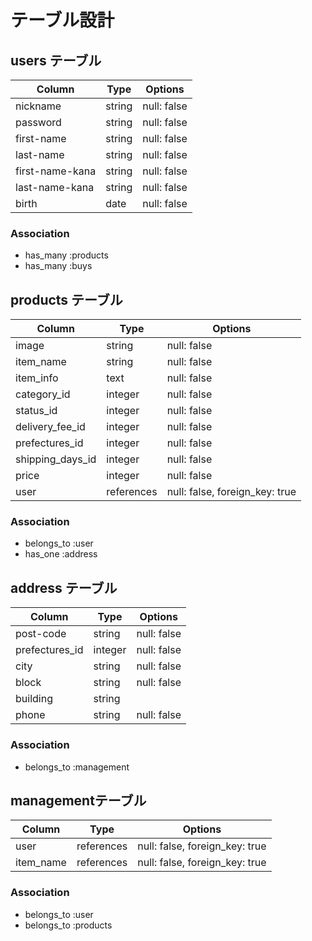# テーブル設計

## users テーブル

| Column          | Type   | Options     |
| --------------- | ------ | ----------- |
| nickname        | string | null: false |
| password        | string | null: false |
| first-name      | string | null: false |
| last-name       | string | null: false |
| first-name-kana | string | null: false |
| last-name-kana  | string | null: false |
| birth           | date   | null: false |

### Association

- has_many :products
- has_many :buys

## products テーブル

| Column                  | Type      | Options                       |
| ----------------------- | --------- |------------------------------ |
| image                   | string    | null: false                   |
| item_name               | string    | null: false                   |
| item_info               | text      | null: false                   |
| category_id             | integer   | null: false                   |
| status_id               | integer   | null: false                   |
| delivery_fee_id         | integer   | null: false                   |
| prefectures_id          | integer   | null: false                   |
| shipping_days_id        | integer   | null: false                   |
| price                   | integer   | null: false                   |
| user                    |references | null: false, foreign_key: true|

### Association

- belongs_to :user
- has_one :address

## address テーブル

| Column           | Type   | Options                        |
| ---------------- | ------ | ------------------------------ |
| post-code        | string | null: false                    |
| prefectures_id   | integer| null: false                    |
| city             | string | null: false                    |
| block            | string | null: false                    |
| building         | string |                                |
| phone            | string | null: false                    |


### Association

- belongs_to :management



##  managementテーブル

| Column        | Type       | Options                        |
| --------------| ---------- |--------------------------------|
| user          | references | null: false, foreign_key: true |
| item_name     | references | null: false, foreign_key: true |


### Association

- belongs_to :user
- belongs_to :products